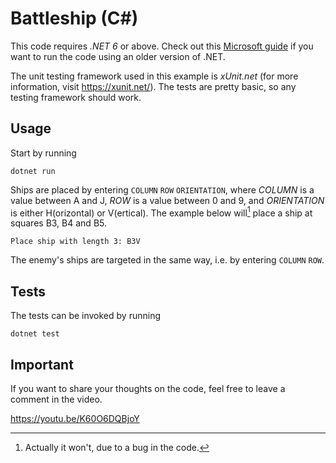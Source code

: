 # Battleship (C#)

This code requires *.NET 6* or above. Check out this [Microsoft guide](https://aka.ms/new-console-template) if you want to run the code using an older version of .NET.

The unit testing framework used in this example is *xUnit.net* (for more information, visit https://xunit.net/). The tests are pretty basic, so any testing framework should work.

## Usage

Start by running

```dotnet run```

Ships are placed by entering `COLUMN` `ROW` `ORIENTATION`, where *COLUMN* is a value between A and J, *ROW* is a value between 0 and 9, and *ORIENTATION* is either H(orizontal) or V(ertical). The example below will[^1] place a ship at squares B3, B4 and B5.

```Place ship with length 3: B3V```

The enemy's ships are targeted in the same way, i.e. by entering `COLUMN` `ROW`.

## Tests

The tests can be invoked by running

```dotnet test```

## Important

If you want to share your thoughts on the code, feel free to leave a comment in the video.

https://youtu.be/K60O6DQBjoY

[^1]: Actually it won't, due to a bug in the code.
